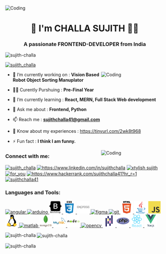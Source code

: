 <img align="center" alt="Coding" height="150" width="4000" boder-radius="20" src="https://i.giphy.com/media/4N3Mqhl8JRyYLapZgt/giphy.webp">
<h1 align="center">👋 I'm CHALLA SUJITH 🧑‍💻</h1>
<h3 align="center">A passionate FRONTEND-DEVELOPER from India</h3>

<p align="left"> <img src="https://komarev.com/ghpvc/?username=sujith-challa&label=Profile%20views&color=0e75b6&style=flat" alt="sujith-challa" /> </p>

<p align="left"> <a href="https://twitter.com/sujith_challa" target="blank"><img src="https://img.shields.io/twitter/follow/sujith_challa?logo=twitter&style=for-the-badge" alt="sujith_challa" /></a> </p>
<img align="right" alt="Coding" width="200" border-radius="2000" src="https://cdn.dribbble.com/users/3484830/screenshots/16787618/media/b134e73ef667b926c76d8ce3f962dba2.gif">


- 🔭 I’m currently working on : **Vision Based Robot Object Sorting Manuplator**
  
- 🧑‍⚖️ Curently Purshuing : **Pre-Final Year**
  
- 🌱 I’m currently learning : **React, MERN, Full Stack Web development**

- 💬 Ask me about : **Frontend, Python**

- 📫 Reach me : **sujithchalla41@gmail.com**

- 📄 Know about my experiences : https://tinyurl.com/2wk8t968

- ⚡ Fun fact : **I think I am funny.**

<img align="right" alt="Coding" width="200" border-radius="2000" src="https://cdn.dribbble.com/users/2008861/screenshots/15526868/media/75d00bc49c493701ec1a0cd51da86a8e.gif">

<h3 align="left">Connect with me:</h3>
<p align="left">
<a href="https://twitter.com/sujith_challa" target="blank"><img align="center" src="https://raw.githubusercontent.com/rahuldkjain/github-profile-readme-generator/master/src/images/icons/Social/twitter.svg" alt="sujith_challa" height="30" width="40" /></a>
<a href="https://linkedin.com/in/https://www.linkedin.com/in/sujithchalla" target="blank"><img align="center" src="https://raw.githubusercontent.com/rahuldkjain/github-profile-readme-generator/master/src/images/icons/Social/linked-in-alt.svg" alt="https://www.linkedin.com/in/sujithchalla" height="30" width="40" /></a>
<a href="https://fb.com/xtylish sujith" target="blank"><img align="center" src="https://raw.githubusercontent.com/rahuldkjain/github-profile-readme-generator/master/src/images/icons/Social/facebook.svg" alt="xtylish sujith" height="30" width="40" /></a>
<a href="https://instagram.com/for_you" target="blank"><img align="center" src="https://raw.githubusercontent.com/rahuldkjain/github-profile-readme-generator/master/src/images/icons/Social/instagram.svg" alt="for_you" height="30" width="40" /></a>
<a href="https://www.hackerrank.com/https://www.hackerrank.com/sujithchalla41?hr_r=1" target="blank"><img align="center" src="https://raw.githubusercontent.com/rahuldkjain/github-profile-readme-generator/master/src/images/icons/Social/hackerrank.svg" alt="https://www.hackerrank.com/sujithchalla41?hr_r=1" height="30" width="40" /></a>
<a href="https://www.hackerearth.com/sujithchalla41" target="blank"><img align="center" src="https://raw.githubusercontent.com/rahuldkjain/github-profile-readme-generator/master/src/images/icons/Social/hackerearth.svg" alt="sujithchalla41" height="30" width="40" /></a>
</p>

<h3 align="left">Languages and Tools:</h3>
<p align="left"> <a href="https://angular.io" target="_blank" rel="noreferrer"> <img src="https://angular.io/assets/images/logos/angular/angular.svg" alt="angular" width="40" height="40"/> </a> <a href="https://www.arduino.cc/" target="_blank" rel="noreferrer"> <img src="https://cdn.worldvectorlogo.com/logos/arduino-1.svg" alt="arduino" width="40" height="40"/> </a> <a href="https://getbootstrap.com" target="_blank" rel="noreferrer"> <img src="https://raw.githubusercontent.com/devicons/devicon/master/icons/bootstrap/bootstrap-plain-wordmark.svg" alt="bootstrap" width="40" height="40"/> </a> <a href="https://www.w3schools.com/css/" target="_blank" rel="noreferrer"> <img src="https://raw.githubusercontent.com/devicons/devicon/master/icons/css3/css3-original-wordmark.svg" alt="css3" width="40" height="40"/> </a> <a href="https://expressjs.com" target="_blank" rel="noreferrer"> <img src="https://raw.githubusercontent.com/devicons/devicon/master/icons/express/express-original-wordmark.svg" alt="express" width="40" height="40"/> </a> <a href="https://www.figma.com/" target="_blank" rel="noreferrer"> <img src="https://www.vectorlogo.zone/logos/figma/figma-icon.svg" alt="figma" width="40" height="40"/> </a> <a href="https://git-scm.com/" target="_blank" rel="noreferrer"> <img src="https://www.vectorlogo.zone/logos/git-scm/git-scm-icon.svg" alt="git" width="40" height="40"/> </a> <a href="https://www.w3.org/html/" target="_blank" rel="noreferrer"> <img src="https://raw.githubusercontent.com/devicons/devicon/master/icons/html5/html5-original-wordmark.svg" alt="html5" width="40" height="40"/> </a> <a href="https://www.java.com" target="_blank" rel="noreferrer"> <img src="https://raw.githubusercontent.com/devicons/devicon/master/icons/java/java-original.svg" alt="java" width="40" height="40"/> </a> <a href="https://developer.mozilla.org/en-US/docs/Web/JavaScript" target="_blank" rel="noreferrer"> <img src="https://raw.githubusercontent.com/devicons/devicon/master/icons/javascript/javascript-original.svg" alt="javascript" width="40" height="40"/> </a> <a href="https://www.linux.org/" target="_blank" rel="noreferrer"> <img src="https://raw.githubusercontent.com/devicons/devicon/master/icons/linux/linux-original.svg" alt="linux" width="40" height="40"/> </a> <a href="https://www.mathworks.com/" target="_blank" rel="noreferrer"> <img src="https://upload.wikimedia.org/wikipedia/commons/2/21/Matlab_Logo.png" alt="matlab" width="40" height="40"/> </a> <a href="https://www.mongodb.com/" target="_blank" rel="noreferrer"> <img src="https://raw.githubusercontent.com/devicons/devicon/master/icons/mongodb/mongodb-original-wordmark.svg" alt="mongodb" width="40" height="40"/> </a> <a href="https://www.mysql.com/" target="_blank" rel="noreferrer"> <img src="https://raw.githubusercontent.com/devicons/devicon/master/icons/mysql/mysql-original-wordmark.svg" alt="mysql" width="40" height="40"/> </a> <a href="https://nodejs.org" target="_blank" rel="noreferrer"> <img src="https://raw.githubusercontent.com/devicons/devicon/master/icons/nodejs/nodejs-original-wordmark.svg" alt="nodejs" width="40" height="40"/> </a> <a href="https://opencv.org/" target="_blank" rel="noreferrer"> <img src="https://www.vectorlogo.zone/logos/opencv/opencv-icon.svg" alt="opencv" width="40" height="40"/> </a> <a href="https://pandas.pydata.org/" target="_blank" rel="noreferrer"> <img src="https://raw.githubusercontent.com/devicons/devicon/2ae2a900d2f041da66e950e4d48052658d850630/icons/pandas/pandas-original.svg" alt="pandas" width="40" height="40"/> </a> <a href="https://www.php.net" target="_blank" rel="noreferrer"> <img src="https://raw.githubusercontent.com/devicons/devicon/master/icons/php/php-original.svg" alt="php" width="40" height="40"/> </a> <a href="https://reactjs.org/" target="_blank" rel="noreferrer"> <img src="https://raw.githubusercontent.com/devicons/devicon/master/icons/react/react-original-wordmark.svg" alt="react" width="40" height="40"/> </a> <a href="https://vuejs.org/" target="_blank" rel="noreferrer"> <img src="https://raw.githubusercontent.com/devicons/devicon/master/icons/vuejs/vuejs-original-wordmark.svg" alt="vuejs" width="40" height="40"/> </a> </p>

<p><img align="left" src="https://github-readme-stats.vercel.app/api/top-langs?username=sujith-challa&show_icons=true&locale=en&layout=compact" alt="sujith-challa" /></p>

<p>&nbsp;<img align="center" src="https://github-readme-stats.vercel.app/api?username=sujith-challa&show_icons=true&locale=en" alt="sujith-challa" /></p>

<p><img align="center" src="https://github-readme-streak-stats.herokuapp.com/?user=sujith-challa&" alt="sujith-challa" /></p>
